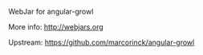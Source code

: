 WebJar for angular-growl

More info: http://webjars.org

Upstream: https://github.com/marcorinck/angular-growl
